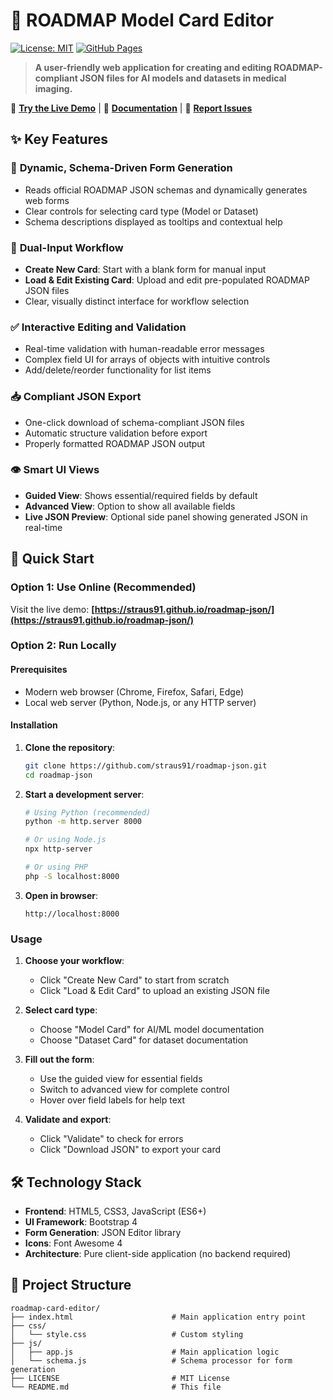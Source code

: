 # 🏥 ROADMAP Model Card Editor

[![License: MIT](https://img.shields.io/badge/License-MIT-yellow.svg)](https://opensource.org/licenses/MIT)
[![GitHub Pages](https://img.shields.io/badge/demo-live-green.svg)](https://straus91.github.io/roadmap-json/)

> **A user-friendly web application for creating and editing ROADMAP-compliant JSON files for AI models and datasets in medical imaging.**

🌟 **[Try the Live Demo](https://straus91.github.io/roadmap-json/)** | 📖 **[Documentation](https://github.com/straus91/roadmap-json/wiki)** | 🐛 **[Report Issues](https://github.com/straus91/roadmap-json/issues)**

## ✨ Key Features

### 🎯 **Dynamic, Schema-Driven Form Generation**
- Reads official ROADMAP JSON schemas and dynamically generates web forms
- Clear controls for selecting card type (Model or Dataset)
- Schema descriptions displayed as tooltips and contextual help

### 🔄 **Dual-Input Workflow**
- **Create New Card**: Start with a blank form for manual input
- **Load & Edit Existing Card**: Upload and edit pre-populated ROADMAP JSON files
- Clear, visually distinct interface for workflow selection

### ✅ **Interactive Editing and Validation**
- Real-time validation with human-readable error messages
- Complex field UI for arrays of objects with intuitive controls
- Add/delete/reorder functionality for list items

### 📥 **Compliant JSON Export**
- One-click download of schema-compliant JSON files
- Automatic structure validation before export
- Properly formatted ROADMAP JSON output

### 👁️ **Smart UI Views**
- **Guided View**: Shows essential/required fields by default
- **Advanced View**: Option to show all available fields
- **Live JSON Preview**: Optional side panel showing generated JSON in real-time

## 🚀 Quick Start

### **Option 1: Use Online (Recommended)**
Visit the live demo: **[https://straus91.github.io/roadmap-json/](https://straus91.github.io/roadmap-json/)**

### **Option 2: Run Locally**

#### Prerequisites
- Modern web browser (Chrome, Firefox, Safari, Edge)
- Local web server (Python, Node.js, or any HTTP server)

#### Installation

1. **Clone the repository**:
   ```bash
   git clone https://github.com/straus91/roadmap-json.git
   cd roadmap-json
   ```

2. **Start a development server**:
   ```bash
   # Using Python (recommended)
   python -m http.server 8000
   
   # Or using Node.js
   npx http-server
   
   # Or using PHP
   php -S localhost:8000
   ```

3. **Open in browser**:
   ```
   http://localhost:8000
   ```

### Usage

1. **Choose your workflow**:
   - Click "Create New Card" to start from scratch
   - Click "Load & Edit Card" to upload an existing JSON file

2. **Select card type**:
   - Choose "Model Card" for AI/ML model documentation
   - Choose "Dataset Card" for dataset documentation

3. **Fill out the form**:
   - Use the guided view for essential fields
   - Switch to advanced view for complete control
   - Hover over field labels for help text

4. **Validate and export**:
   - Click "Validate" to check for errors
   - Click "Download JSON" to export your card

## 🛠️ Technology Stack

- **Frontend**: HTML5, CSS3, JavaScript (ES6+)
- **UI Framework**: Bootstrap 4
- **Form Generation**: JSON Editor library
- **Icons**: Font Awesome 4
- **Architecture**: Pure client-side application (no backend required)

## 📁 Project Structure

```
roadmap-card-editor/
├── index.html                      # Main application entry point
├── css/
│   └── style.css                   # Custom styling
├── js/
│   ├── app.js                      # Main application logic
│   └── schema.js                   # Schema processor for form generation
├── LICENSE                         # MIT License
└── README.md                       # This file
```